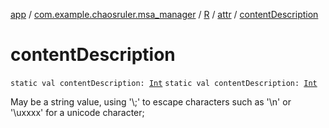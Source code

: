 [app](../../../index.md) / [com.example.chaosruler.msa_manager](../../index.md) / [R](../index.md) / [attr](index.md) / [contentDescription](.)

# contentDescription

`static val contentDescription: `[`Int`](https://kotlinlang.org/api/latest/jvm/stdlib/kotlin/-int/index.html)
`static val contentDescription: `[`Int`](https://kotlinlang.org/api/latest/jvm/stdlib/kotlin/-int/index.html)

May be a string value, using '\\;' to escape characters such as '\\n' or '\\uxxxx' for a unicode character;

